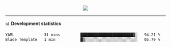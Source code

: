 <h3 align="center">
  <a href="https://github.com/hwalker928">
      <img src="https://github-profile-trophy.vercel.app/?username=hwalker928&no-bg=true&no-frame=true">
  </a>
</h3>


<hr>

📊 **Development statistics**

<!--START_SECTION:waka-->

```txt
YAML             31 mins         ███████████████████████▓░   94.21 %
Blade Template   1 min           █▒░░░░░░░░░░░░░░░░░░░░░░░   05.79 %
```

<!--END_SECTION:waka-->
